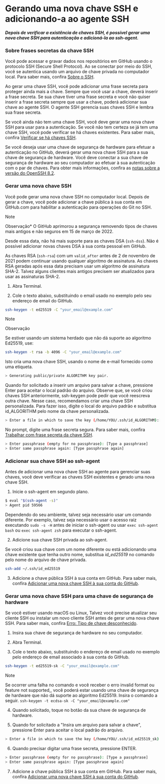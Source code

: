 # Gerando uma nova chave SSH e adicionando-a ao agente SSH

***Depois de verificar a existência de chaves SSH, é possível gerar uma nova chave SSH para autenticação e adicioná-la ao ssh-agent.***

### Sobre frases secretas da chave SSH
Você pode acessar e gravar dados nos repositórios em GitHub usando o protocolo SSH (Secure Shell Protocol). Ao se conectar por meio do SSH, você se autentica usando um arquivo de chave privada no computador local. Para saber mais, confira [Sobre o SSH](https://docs.github.com/pt/authentication/connecting-to-github-with-ssh/about-ssh).

Ao gerar uma chave SSH, você pode adicionar uma frase secreta para proteger ainda mais a chave. Sempre que você usar a chave, deverá inserir a frase secreta. Se sua chave tiver uma frase secreta e você não quiser inserir a frase secreta sempre que usar a chave, poderá adicionar sua chave ao agente SSH. O agente SSH gerencia suas chaves SSH e lembra sua frase secreta.

Se você ainda não tem uma chave SSH, você deve gerar uma nova chave SSH para usar para a autenticação. Se você não tem certeza se já tem uma chave SSH, você pode verificar se há chaves existentes. Para saber mais, confira [Verificar se há chaves SSH](https://docs.github.com/pt/authentication/connecting-to-github-with-ssh/checking-for-existing-ssh-keys).

Se você deseja usar uma chave de segurança de hardware para efetuar a autenticação no GitHub, deverá gerar uma nova chave SSH para a sua chave de segurança de hardware. Você deve conectar a sua chave de segurança de hardware ao seu computador ao efetuar à sua autenticação com o par de chaves. Para obter mais informações, confira as [notas sobre a versão do OpenSSH 8.2](https://www.openssh.com/txt/release-8.2).

### Gerar uma nova chave SSH
Você pode gerar uma nova chave SSH no computador local. Depois de gerar a chave, você pode adicionar a chave pública à sua conta em GitHub.com para habilitar a autenticação para operações do Git no SSH.

> [!Note]
> Observação*
> O GitHub aprimorou a segurança removendo tipos de chaves mais antigos e não seguros em 15 de março de 2022.
>
> Desde essa data, não há mais suporte para as chaves DSA (`ssh-dss`). Não é possível adicionar novas chaves DSA à sua conta pessoal em GitHub.
>
> As chaves RSA (`ssh-rsa`) com um `valid_after` antes de 2 de novembro de 2021 podem continuar usando qualquer algoritmo de assinatura. As chaves RSA geradas após essa data precisam usar um algoritmo de assinatura SHA-2. Talvez alguns clientes mais antigos precisem ser atualizados para usar as assinaturas SHA-2.

1. Abra Terminal.

2. Cole o texto abaixo, substituindo o email usado no exemplo pelo seu endereço de email do GitHub.
```bash
ssh-keygen -t ed25519 -C "your_email@example.com"
```
> [!Note]
> Observação
> 
> Se estiver usando um sistema herdado que não dá suporte ao algoritmo Ed25519, use:
> ```bash
> ssh-keygen -t rsa -b 4096 -C "your_email@example.com"
> ```

Isto cria uma nova chave SSH, usando o nome de e-mail fornecido como uma etiqueta.
```bash
> Generating public/private ALGORITHM key pair.
```
Quando for solicitado a inserir um arquivo para salvar a chave, pressione Enter para aceitar o local padrão do arquivo. Observe que, se você criou chaves SSH anteriormente, ssh-keygen pode pedir que você reescreva outra chave. Nesse caso, recomendamos criar uma chave SSH personalizada. Para fazer isso, digite o local do arquivo padrão e substitua id_ALGORITHM pelo nome da chave personalizada.
```bash
> Enter a file in which to save the key (/home/YOU/.ssh/id_ALGORITHM):[Press enter]
```
No prompt, digite uma frase secreta segura. Para saber mais, confira [Trabalhar com frase secreta da chave SSH](https://docs.github.com/pt/authentication/connecting-to-github-with-ssh/working-with-ssh-key-passphrases).
```bash
> Enter passphrase (empty for no passphrase): [Type a passphrase]
> Enter same passphrase again: [Type passphrase again]
```
### Adicionar sua chave SSH ao ssh-agent
Antes de adicionar uma nova chave SSH ao agente para gerenciar suas chaves, você deve verificar as chaves SSH existentes e gerado uma nova chave SSH.

1. Inicie o ssh-agent em segundo plano.
```bash
$ eval "$(ssh-agent -s)"
> Agent pid 59566
```
Dependendo do seu ambiente, talvez seja necessário usar um comando diferente. Por exemplo, talvez seja necessário usar o acesso raiz executando `sudo -s -H` antes de iniciar o ssh-agent ou usar `exec ssh-agent bash` ou `exec ssh-agent zsh` para executar o ssh-agent.

2. Adicione sua chave SSH privada ao ssh-agent.

Se você criou sua chave com um nome diferente ou está adicionando uma chave existente que tenha outro nome, substitua *id_ed25519* no comando pelo nome do arquivo de chave privada.
```bash
ssh-add ~/.ssh/id_ed25519
```
3. Adicione a chave pública SSH à sua conta em GitHub. Para saber mais, confira [Adicionar uma nova chave SSH à sua conta do GitHub](https://docs.github.com/pt/authentication/connecting-to-github-with-ssh/adding-a-new-ssh-key-to-your-github-account).

### Gerar uma nova chave SSH para uma chave de segurança de hardware
Se você estiver usando macOS ou Linux, Talvez você precise atualizar seu cliente SSH ou instalar um novo cliente SSH antes de gerar uma nova chave SSH. Para saber mais, confira [Erro: Tipo de chave desconhecido](https://docs.github.com/pt/authentication/troubleshooting-ssh/error-unknown-key-type).

1. Insira sua chave de segurança de hardware no seu computador.

2. Abra Terminal.

3. Cole o texto abaixo, substituindo o endereço de email usado no exemplo pelo endereço de email associado à sua conta do GitHub.
```bash
ssh-keygen -t ed25519-sk -C "your_email@example.com"
```
> [!NOTE]
> Se ocorrer uma falha no comando e você receber o erro invalid format ou feature not supported,, você poderá estar usando uma chave de segurança de hardware que não dá suporte ao algoritmo Ed25519. Insira o comando a seguir.
> `ssh-keygen -t ecdsa-sk -C "your_email@example.com"`
4. Quando solicitado, toque no botão da sua chave de segurança de hardware.

5. Quando for solicitado a "Insira um arquivo para salvar a chave", pressione Enter para aceitar o local padrão do arquivo.
```bash
> Enter a file in which to save the key (/home/YOU/.ssh/id_ed25519_sk):[Press enter]
```
6. Quando precisar digitar uma frase secreta, pressione ENTER.
```bash
> Enter passphrase (empty for no passphrase): [Type a passphrase]
> Enter same passphrase again: [Type passphrase again]
```
7. Adicione a chave pública SSH à sua conta em GitHub. Para saber mais, confira [Adicionar uma nova chave SSH à sua conta do GitHub](https://docs.github.com/pt/authentication/connecting-to-github-with-ssh/adding-a-new-ssh-key-to-your-github-account).
